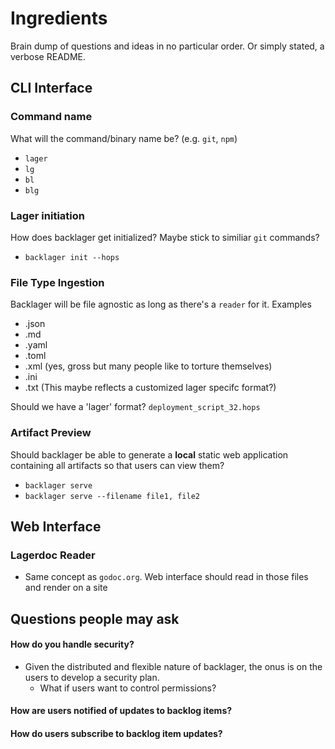 # Ingredients

Brain dump of questions and ideas in no particular order. Or simply stated, a verbose README.

## CLI Interface

### Command name
What will the command/binary name be? (e.g. `git`, `npm`)
- `lager`
- `lg`
- `bl`
- `blg`

### Lager initiation
How does backlager get initialized? Maybe stick to similiar `git` commands?
- `backlager init --hops`

### File Type Ingestion
Backlager will be file agnostic as long as there's a `reader` for it. Examples
- .json
- .md
- .yaml
- .toml
- .xml (yes, gross but many people like to torture themselves)
- .ini
- .txt (This maybe reflects a customized lager specifc format?)

Should we have a 'lager' format? `deployment_script_32.hops`

### Artifact Preview
Should backlager be able to generate a **local** static web application containing all artifacts so that users can view them? 
- `backlager serve`
- `backlager serve --filename file1, file2`


## Web Interface

### Lagerdoc Reader
- Same concept as `godoc.org`. Web interface should read in those files and render on a site

## Questions people may ask
#### How do you handle security?
- Given the distributed and flexible nature of backlager, the onus is on the users to develop a security plan. 
   - What if users want to control permissions?
   
#### How are users notified of updates to backlog items?
#### How do users subscribe to backlog item updates?
   

